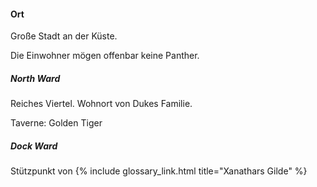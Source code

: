 ---
---
#### Ort

Große Stadt an der Küste.

Die Einwohner mögen offenbar keine Panther.

##### North Ward

Reiches Viertel. Wohnort von Dukes Familie.

Taverne: Golden Tiger

##### Dock Ward

Stützpunkt von {% include glossary_link.html title="Xanathars Gilde" %}
